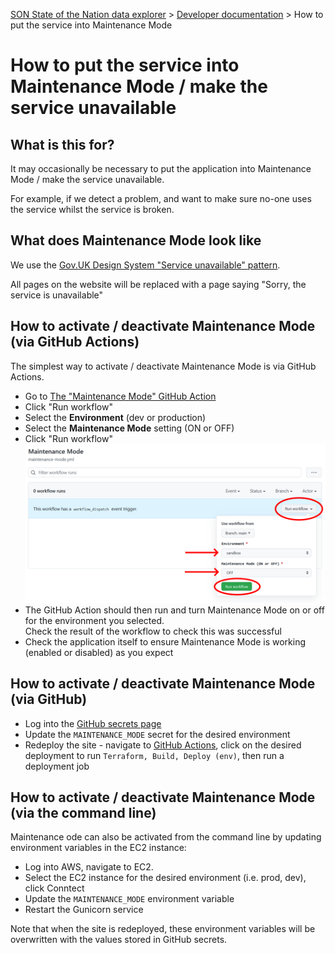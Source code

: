 
[SON State of the Nation data explorer](../README.md) >
[Developer documentation](README.md) >
How to put the service into Maintenance Mode

# How to put the service into Maintenance Mode / make the service unavailable

## What is this for?

It may occasionally be necessary to put the application into Maintenance Mode / make the service unavailable.

For example, if we detect a problem, and want to make sure no-one uses the service whilst the service is broken.


## What does Maintenance Mode look like

We use the [Gov.UK Design System "Service unavailable" pattern](https://design-system.service.gov.uk/patterns/service-unavailable-pages/).

All pages on the website will be replaced with a page saying "Sorry, the service is unavailable"


## How to activate / deactivate Maintenance Mode (via GitHub Actions)

The simplest way to activate / deactivate Maintenance Mode is via GitHub Actions.

* Go to [The "Maintenance Mode" GitHub Action](https://github.com/cabinetoffice/smc-son/actions/workflows/maintenance-mode.yml)
* Click "Run workflow"
* Select the **Environment** (dev or production)
* Select the **Maintenance Mode** setting (ON or OFF)
* Click "Run workflow"  
  <img src="screenshot-of-setting-maintenance-mode-via-GitHub-Actions.png" width="717" alt="Screenshot of setting Maintenance Mode via GitHub Actions">
* The GitHub Action should then run and turn Maintenance Mode on or off for the environment you selected.  
  Check the result of the workflow to check this was successful
* Check the application itself to ensure Maintenance Mode is working (enabled or disabled) as you expect


## How to activate / deactivate Maintenance Mode (via GitHub)

* Log into the [GitHub secrets page](https://github.com/cabinetoffice/smc-son/settings/secrets/actions)
* Update the `MAINTENANCE_MODE` secret for the desired environment
* Redeploy the site - navigate to [GitHub Actions](https://github.com/cabinetoffice/smc-son/actions), click on the desired deployment to run `Terraform, Build, Deploy (env)`, then run a deployment job


## How to activate / deactivate Maintenance Mode (via the command line)

Maintenance ode can also be activated from the command line by updating environment variables in the EC2 instance:

* Log into AWS, navigate to EC2.
* Select the EC2 instance for the desired environment (i.e. prod, dev), click Conntect
* Update the `MAINTENANCE_MODE` environment variable
* Restart the Gunicorn service

Note that when the site is redeployed, these environment variables will be overwritten with the values stored in GitHub secrets.
